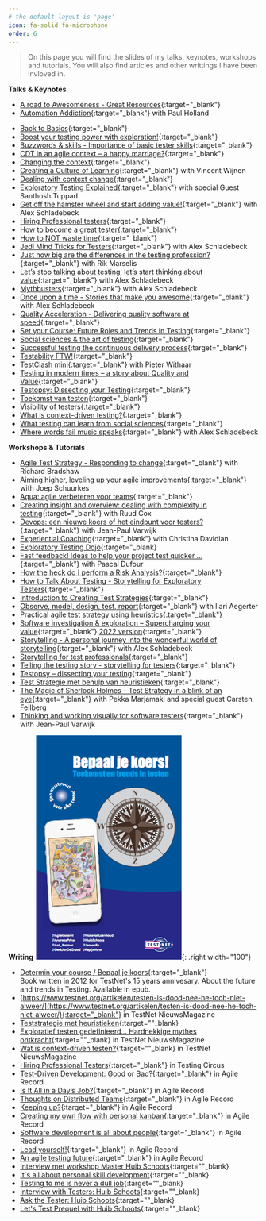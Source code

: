 ```yaml
---
# the default layout is 'page'
icon: fa-solid fa-microphone
order: 6
---
```


<blockquote class="prompt-info">On this page you will find the slides of my talks, keynotes, workshops and tutorials. You will also find articles and other writtings I have been invloved in.</blockquote>

**Talks & Keynotes**
- [A road to Awesomeness - Great Resources](/assets/files/Great-resources-a-road-to-awesomeness-TestBashManchester2016-HuibSchoots%20-Updated%20-version.pdf){:target="_blank"}
- [Automation Addiction](/assets/files/Automation%20Addiction%20-%20ATD%202023%20-%20Paul%20Holland%20and%20Huib%20Schoots.pdf){:target="_blank"} with Paul Holland
<!--- [Bad-gile: the gameshow](){:target="_blank"} with BArt Knaack & Alex Schladebeck --> 
- [Back to Basics](/assets/files/Back-to-Basics-Noordertest2024-HuibSchoots.pdf){:target="_blank"}
- [Boost your testing power with exploration!](/assets/files/Exploratory-testing-HuibSchoots-DutchTestingDay2012.pdf){:target="_blank"}
- [Buzzwords & skills - Importance of basic tester skills](/assets/files/Buzzwords-and-skills-AgileTDOpenAir2023-HuibSchoots.pdf){:target="_blank"}
- [CDT in an agile context – a happy marriage?](/assets/files/Happy-Marriage-TestBash2014-HuibSchoots.pdf){:target="_blank"}
- [Changing the context](/assets/files/Changing-the-context-ATD2012.pdf){:target="_blank"}
- [Creating a Culture of Learning](/assets/files/Creating-a-culture-of-learning-VincentWijnen-HuibSchoots-ATD2022.pdf){:target="_blank"} with Vincent Wijnen
- [Dealing with context change](/assets/files/Dealing-With-Context-Change-HuibSchoots-CopenhagenContext2015.pdf){:target="_blank"}
- [Exploratory Testing Explained](/assets/files/ET%20Explained%20-%20ExpoQA%202018%20-%20Huib%20Schoots.pdf){:target="_blank"} with special Guest Santhosh Tuppad
- [Get off the hamster wheel and start adding value!](/assets/files/Get%20off%20the%20hamster%20wheel%20and%20start%20adding%20value%20-%20Huib%20Schoots%20-%20Alex%20Schladebeck%20-%20ATD%202018.pdf){:target="_blank"} with Alex Schladebeck
- [Hiring Professional testers](/assets/files/Hiring-professional-testers-Webinar%20EuroStar2014.pdf){:target="_blank"}
- [How to become a great tester](/assets/files/How-to-become-a-great-tester-EuroSTAR2013-HuibSchoots.pdf){:target="_blank"}
- [How to NOT waste time](/assets/files/How-to-not-waste-time-OnlineTestConf2022-HuibSchoots.pdf){:target="_blank"}
- [Jedi Mind Tricks for Testers](/assets/files/JediMindTricks%20-%20TestBash%20Manchester%20-%20Alex%20Schladebeck%20-%20Huib%20Schoots.pdf){:target="_blank"} with Alex Schladebeck
- [Just how big are the differences in the testing profession?](/assets/files/Just-how-big-are-the-differences-in-testing-TestNetVoorjaarevenement2024-RikMarselis-HuibSchoots.pdf){:target="_blank"} with Rik Marselis
- [Let’s stop talking about testing, let’s start thinking about value](/assets/files/Let’s%20stop%20talking%20about%20Testing,%20let’s%20start%20thinking%20about%20value%20-%20ExpoQA%202018%20-%20Alex%20Schladebeck%20and%20Huib%20Schoots.pdf){:target="_blank"} with Alex Schladebeck
- [Mythbusters](/assets/files/Mythbusters-AgileTestingDayNL-HuibSchoots-AlexSchladebeck.pdf){:target="_blank"} with Alex Schladebeck
- [Once upon a time - Stories that make you awesome](/assets/files/Keynote%20-%20Stories%20that%20make%20you%20awesome%20-%20ATD%202016%20-%20Alex%20Schladebeck%20and%20Huib%20Schoots.pdf){:target="_blank"} with Alex Schladebeck
- [Quality Acceleration - Delivering quality software at speed](/assets/files/Quality-Acceleration-delivering-quality-software-at-speed-Inflectracon2020-HuibSchoots.pdf){:target="_blank"}
- [Set your Course: Future Roles and Trends in Testing](/assets/files/Set-your-course-HuibSchoots-LetsTest2013.pdf){:target="_blank"}
- [Social sciences & the art of testing](/assets/files/Social-sciences-and-the-art-of-testing-CAST2014-Huib%20Schoots.pdf){:target="_blank"}
- [Successful testing the continuous delivery process](/assets/files/Continuous-Delivery-test-automation-day.pdf){:target="_blank"}
- [Testability FTW!](/assets/files/Testability-FTW-Apil2016-HuibSchoots.pdf){:target="_blank"}
- [TestClash mini](/assets/files/Testclash_Mini.pdf){:target="_blank"} with Pieter Withaar
- [Testing in modern times – a story about Quality and Value](/assets/files/Testing%20in%20modern%20times%20-%20a%20story%20about%20Quality%20and%20Value%20-%20Oredev%202022.pdf){:target="_blank"}
- [Testopsy: Dissecting your Testing](/assets/files/Testopsy-ETC2017-HuibSchoots.pdf){:target="_blank"}
- [Toekomst van testen](/assets/files/Toekomst-testen%2020111004.pdf){:target="_blank"}
- [Visibility of testers](/assets/files/Visibility-of-testers-AgileTDOpenAir2023-HuibSchoots.pdf){:target="_blank"}
- [What is context-driven testing?](/assets/files/What-is-CDT-TestNet-Najaarsevenement2013-HuibSchoots.pdf){:target="_blank"}
- [What testing can learn from social sciences](/assets/files/What-testing-can-learn-from-social-sciences-BTD2013.pdf){:target="_blank"}
- [Where words fail music speaks](/assets/files/Where%20words%20fail%20music%20speaks%20-%20ATD%20Potsdam%202015%20-%20Huib%20Schoots%20&%20Alex%20Schladebeck.pdf){:target="_blank"} with Alex Schladebeck

**Workshops & Tutorials**
- [Agile Test Strategy - Responding to change](/assets/files/Agile-Test-Strategy-Responding-to-change.pdf){:target="_blank"} with Richard Bradshaw
- [Aiming higher, leveling up your agile improvements](/assets/files/Aiming%20Higher%20-%20ATD%202017%20-%20Huib%20Schoots%20and%20Joep%20Schuurkes.pdf){:target="_blank"} with Joep Schuurkes
- [Aqua: agile verbeteren voor teams](/assets/files/Aqua%20-%20agile%20Improvement%20-%20TestNet%20Zomerworkshops%202017%20-%20Huib%20Schoots.pdf){:target="_blank"}
- [Creating insight and overview: dealing with complexity in testing](/assets/files/Creating%20insight%20and%20overview%20-%20Dealing%20with%20complexity%20in%20testing%20-%20Copenhagencontext%202017.pdf){:target="_blank"} with Ruud Cox
- [Devops: een nieuwe koers of het eindpunt voor testers?](/assets/files/devops%20-%20een%20nieuwe%20koers%20of%20het%20eindpunt%20voor%20testers%20-%20TestNet%20Voorjaar%202017%20-%20JeanPaulVarwijk%20-%20HuibSchoots.pdf){:target="_blank"} with Jean-Paul Varwijk
- [Experiential Coaching](/assets/files/Flips%20-%20Experiential%20Coaching%20-%20ATD%202019.pdf){:target="_blank"} with Christina Davidian
- [Exploratory Testing Dojo](/assets/files/Testing-Dojo-NTD2014.pdf){:target="_blank}
- [Fast feedback! Ideas to help your project test quicker ... ](/assets/files/Fast-Feedback-HuibSchoots-PascalDufour-AgileTestingDays2013.pdf){:target="_blank"} with Pascal Dufour
- [How the heck do I perform a Risk Analysis?](/assets/files/How-the-heck-do-I-perform-a-Risk-Analysis-ATD2020-HuibSchoots-PaulHolland.pdf){:target="_blank"}
- [How to Talk About Testing - Storytelling for Exploratory Testers](/assets/files/How-to-Talk-About-Testing-Storytelling-for-Exploratory-Testers-99min-MoT.pdf){:target="_blank"}
- [Introduction to Creating Test Strategies](/assets/files/Introduction-to-creating-test-strategies-99min-MoT.pdf){:target="_blank"}
- [Observe, model, design, test, report](https://www.dropbox.com/scl/fi/ejfz7r3y546ik5360ztuc/OBSERVE-MODEL-DESIGN-TEST-REPORT-v3.pdf?rlkey=itphz6ej2m73ccz3xfu9wti6p&st=6u0p3e0l&dl=0){:target="_blank"} with Ilari Aegerter
- [Practical agile test strategy using heuristics](/assets/files/Workshop-Test-Strategy-AgileTestingDays2014-HuibSchoots.pdf){:target="_blank"}
- [Software investigation & exploration – Supercharging your value](/assets/files/Software%20investigation%20and%20exploration%20-%20Supercharging%20your%20value%20-%20ATD%20USA%202019%20-%20Huib%20Schoots%20and%20Alex%20Schladeback.pdf){:target="_blank"} [2022 version](/assets/files/Software%20investigation%20&%20exploration%20%20-%20%20Supercharging%20your%20value%20-%20ATD%20USA%202022.pdf){:target="_blank"}
- [Storytelling - A personal journey into the wonderful world of storytelling](/assets/files/Workshop%20Storytelling%20-%20ATD%20USA%202018%20-%20Alex%20Schladebeck%20-%20Huib%20Schoots.pdf){:target="_blank"} with Alex Schladebeck
- [Storytelling for test professionals](/assets/files/Slides%20Workshop%20Storytelling%20LTGW%202017%20Huib%20Schoots.pdf){:target="_blank"}
- [Telling the testing story - storytelling for testers](/assets/files/Telling%20the%20testing%20story%20-%20storytelling%20for%20testers%20-%20Huib%20Schoots%20-%20TestNet%20Voorjaar%202015.pdf){:target="_blank"}
- [Testopsy – dissecting your testing](/assets/files/TestOpsy%20-%20ATD%202017%20-%20Huib%20Schoots%20and%20Alex%20Schladebeck.pdf){:target="_blank"}
- [Test Strategie met behulp van heuristieken](/assets/files/Teststrategie-met-heuristieken-TestNetNieuws-Huib-Schoots.pdf){:target="_blank"}
- [The Magic of Sherlock Holmes – Test Strategy in a blink of an eye](/assets/files/magic-of-sherlock-holmes.pdf){:target="_blank"} with Pekka Marjamaki and special guest Carsten Feilberg
- [Thinking and working visually for software testers](/assets/files/Thinking-and-working-visually-for-software-testers-LetsTest2013.pdf){:target="_blank"} with Jean-Paul Varwijk

**Writing**
![Bepaal je koers](/assets/img/bepaaljekoers.png){: .right width="100"}
- [Determin your course / Bepaal je koers](/assets/files/testnet_bepaal_je_koers.epub){:target="_blank"}<br>
    Book written in 2012 for TestNet's 15 years annivesary. About the future and trends in Testing. Available in epub.
- [https://www.testnet.org/artikelen/testen-is-dood-nee-he-toch-niet-alweer/](https://www.testnet.org/artikelen/testen-is-dood-nee-he-toch-niet-alweer/){:target="_blank"} in TestNet NieuwsMagazine
- [Teststrategie met heuristieken](/assets/files/Teststrategie-met-heuristieken-TestNetNieuws-Huib-Schoots.pdf){:target=""_blank}
- [Exploratief testen gedefinieerd... Hardnekkige mythes ontkracht](/assets/files/Exploratief-testen-gedefinieerd-TestNetNieuws-HuibSchoots.pdf){:target=""_blank} in TestNet NieuwsMagazine
- [Wat is context-driven testen?](/assets/files/Wat-is-Context-driven-Testen-TestNetNieuws-HuibSchoots.pdf){:target=""_blank} in TestNet NieuwsMagazine
- [Hiring Professional Testers](/assets/files/Testing-Circus-Vol5-Edition07-July-2014-Hiring-Professional-Testers-Huib.pdf){:target="_blank"} in Testing Circus
- [Test-Driven Development: Good or Bad?](/assets/files/agilerecord_june2014.pdf){:target="_blank"} in Agile Record
- [Is It All in a Day’s Job?](/assets/files/agilerecord_17_schoots.pdf){:target="_blank"} in Agile Record
- [Thoughts on Distributed Teams](/assets/files/agilerecord_15_schoots.pdf){:target="_blank"} in Agile Record
- [Keeping up?](/assets/files/agilerecord_14_schoots.pdf){:target="_blank"} in Agile Record
- [Creating my own flow with personal kanban](/assets/files/agilerecord_13_schoots.pdf){:target="_blank"} in Agile Record
- [Software development is all about people](/assets/files/agilerecord_12_schoots.pdf){:target="_blank"} in Agile Record
- [Lead yourself!](/assets/files/agilerecord_10_schoots.pdf){:target="_blank"} in Agile Record
- [An agile testing future](/assets/files/agilerecord_09_schoots.pdf){:target="_blank"} in Agile Record
- [Interview met workshop Master Huib Schoots](/assets/files/Interview_Huib_Schoots_TNN_2015.pdf){:target=""_blank}
- [It`s all about personal skill development](https://www.a1qa.com/blog/its-all-about-personal-skill-develop/){:target=""_blank}
- [Testing to me is never a dull job](https://www.a1qa.com/blog/testing-to-me-is-never-a-dull-job-interview-with-huib-schoots-part-1/){:target=""_blank}
- [Interview with Testers: Huib Schoots](/assets/files/Testing-Circus-Vol5-Edition07-July-2014-Interview-Huib.pdf){:target=""_blank}
- [Ask the Tester: Huib Schoots](/assets/files/STPQATEST062012.pdf){:target=""_blank}
- [Let's Test Prequel with Huib Schoots](https://www.shino.de/2012/03/18/lets-test-prequel-with-huib-schoots/){:target=""_blank}